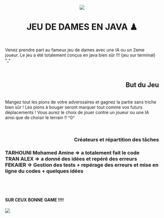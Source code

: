 <p align="center">
    <img src="https://www.logicieleducatif.fr/images/plus/jeu-dames-fb.jpg">
</p>
<p>
    <h1 align="center">JEU DE DAMES EN JAVA ♟</h1><br>
</p>
<p>
    Venez prendre part au fameux jeu de dames avec une IA ou un 2eme joueur. Le jeu a été totalement conçus en java bien sûr !!! (jeu sur terminal) ^_^
</p><br>

<p>
    <h2 align="right">But du Jeu</h2><br>
    Mangez tout les pions de votre adverssaires et gagnez la partie sans triche bien sûr ! Les pions à bouger seront marquer tout comme vos futurs déplacements ! Vous aurez le choix de jouer contre un joueur ou une IA ainsi que de choisir le terrain !! ^0^
</p><br>
<p>
    <h3 align="right">Créateurs et répartition des tâches<h3>
    TARHOUNI Mohamed Amine => a totalement fait le code<br>
    TRAN ALEX => a donné des idées et repéré des erreurs<br>
    FEKAIER => Gestion des tests + repérage des erreurs et mise en ligne du codes + quelques idées
</p><br><br>

<h4 align="left">SUR CEUX BONNE GAME !!!!<h4>

<img align="center" src="https://media.giphy.com/media/UWKQyy8SFjx3IdPdIg/giphy.gif">